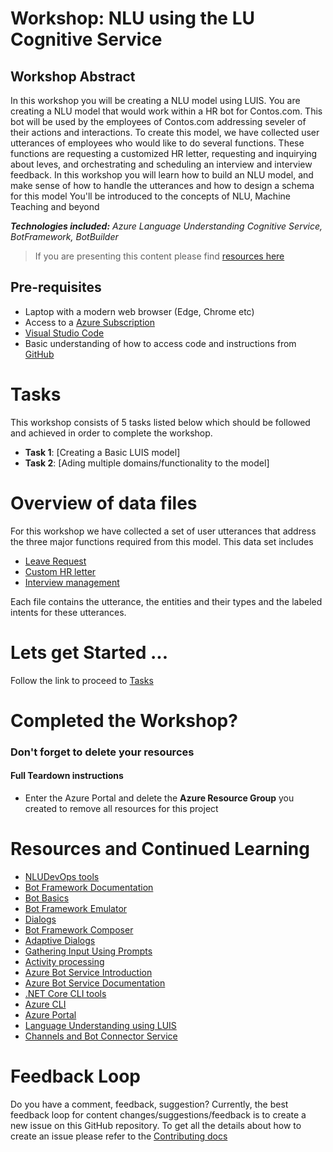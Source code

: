 # **Workshop:** NLU using the LU Cognitive Service

## Workshop Abstract

In this workshop you will be creating a NLU model using LUIS. You are creating a NLU model that would work within a HR bot for Contos.com. This bot will be used by the employees of Contos.com
addressing seveler of their actions and interactions. To create this model, we have collected user utterances of employees who would like to do several functions. These functions are requesting a customized HR letter, requesting and inquirying about leves, and orchestrating and scheduling an interview and interview feedback. In this workshop you will learn how to build an NLU model, and make sense of how to handle the utterances and how to design a schema for this model You'll be introduced to the concepts of NLU, Machine Teaching and beyond 

***Technologies included:** Azure Language Understanding Cognitive Service, BotFramework, BotBuilder*

> If you are presenting this content please find [resources here](workshop-instructions-presenter.md)

## Pre-requisites

* Laptop with a modern web browser (Edge, Chrome etc)
* Access to a [Azure Subscription](https://azure.microsoft.com)
* [Visual Studio Code](https://code.visualstudio.com/?WT.mc_id=aimlworkshop-github-amynic)
* Basic understanding of how to access code and instructions from [GitHub](https://guides.github.com/)

# Tasks
This workshop consists of 5 tasks listed below which should be followed and achieved in order to complete the workshop. 

- **Task 1**: [Creating a Basic LUIS model]
- **Task 2**: [Ading multiple domains/functionality to the model] 

# Overview of data files 
For this workshop we have collected a set of user utterances that address the three major functions required from this model. This data set includes

- [Leave Request](Data/HR_vacation_data.csv)
- [Custom HR letter](Data/HR_letter_data.csv)
- [Interview management](Data/HR_Interview_Data.csv)

Each file contains the utterance, the entities and their types and the labeled intents for these utterances. 

# Lets get Started ...

Follow the link to proceed to [Tasks](workshop-task.md)


# Completed the Workshop?

### Don't forget to delete your resources

#### Full Teardown instructions

* Enter the Azure Portal and delete the **Azure Resource Group** you created to remove all resources for this project


# Resources and Continued Learning

- [NLUDevOps tools](https://github.com/Microsoft/NLU.DevOps) 
- [Bot Framework Documentation](https://docs.botframework.com)
- [Bot Basics](https://docs.microsoft.com/azure/bot-service/bot-builder-basics?view=azure-bot-service-4.0)
- [Bot Framework Emulator](https://github.com/Microsoft/BotFramework-Emulator/releases) 
- [Dialogs](https://docs.microsoft.com/en-us/azure/bot-service/bot-builder-concept-dialog?view=azure-bot-service-4.0)
- [Bot Framework Composer](https://github.com/microsoft/BotFramework-Composer)
- [Adaptive Dialogs](https://github.com/Microsoft/BotBuilder-Samples/tree/master/experimental/adaptive-dialog)
- [Gathering Input Using Prompts](https://docs.microsoft.com/en-us/azure/bot-service/bot-builder-prompts?view=azure-bot-service-4.0&tabs=csharp)
- [Activity processing](https://docs.microsoft.com/en-us/azure/bot-service/bot-builder-concept-activity-processing?view=azure-bot-service-4.0)
- [Azure Bot Service Introduction](https://docs.microsoft.com/azure/bot-service/bot-service-overview-introduction?view=azure-bot-service-4.0)
- [Azure Bot Service Documentation](https://docs.microsoft.com/azure/bot-service/?view=azure-bot-service-4.0)
- [.NET Core CLI tools](https://docs.microsoft.com/en-us/dotnet/core/tools/?tabs=netcore2x)
- [Azure CLI](https://docs.microsoft.com/cli/azure/?view=azure-cli-latest)
- [Azure Portal](https://portal.azure.com)
- [Language Understanding using LUIS](https://docs.microsoft.com/en-us/azure/cognitive-services/luis/)
- [Channels and Bot Connector Service](https://docs.microsoft.com/en-us/azure/bot-service/bot-concepts?view=azure-bot-service-4.0)


# Feedback Loop

Do you have a comment, feedback, suggestion? Currently, the best feedback loop for content changes/suggestions/feedback is to create a new issue on this GitHub repository. To get all the details about how to create an issue please refer to the [Contributing docs](../CONTRIBUTING.md)
